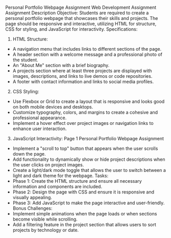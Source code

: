 Personal Portfolio Webpage Assignment
Web Development Assignment
Assignment Description
Objective:
Students are required to create a personal portfolio webpage that showcases their skills and
projects. The page should be responsive and interactive, utilizing HTML for structure, CSS for
styling, and JavaScript for interactivity.
Specifications:
1. HTML Structure:
- A navigation menu that includes links to different sections of the page.
- A header section with a welcome message and a professional photo of the student.
- An "About Me" section with a brief biography.
- A projects section where at least three projects are displayed with images, descriptions, and links
to live demos or code repositories.
- A footer with contact information and links to social media profiles.
2. CSS Styling:
- Use Flexbox or Grid to create a layout that is responsive and looks good on both mobile devices
and desktops.
- Customize typography, colors, and margins to create a cohesive and professional appearance.
- Implement a hover effect over project images or navigation links to enhance user interaction.
3. JavaScript Interactivity:
Page 1
Personal Portfolio Webpage Assignment
- Implement a "scroll to top" button that appears when the user scrolls down the page.
- Add functionality to dynamically show or hide project descriptions when the user clicks on project
images.
- Create a light/dark mode toggle that allows the user to switch between a light and dark theme for
the webpage.
Tasks:
- Phase 1: Create the HTML structure and ensure all necessary information and components are
included.
- Phase 2: Design the page with CSS and ensure it is responsive and visually appealing.
- Phase 3: Add JavaScript to make the page interactive and user-friendly.
Bonus Challenges:
- Implement simple animations when the page loads or when sections become visible while
scrolling.
- Add a filtering feature in the project section that allows users to sort projects by technology or date.

